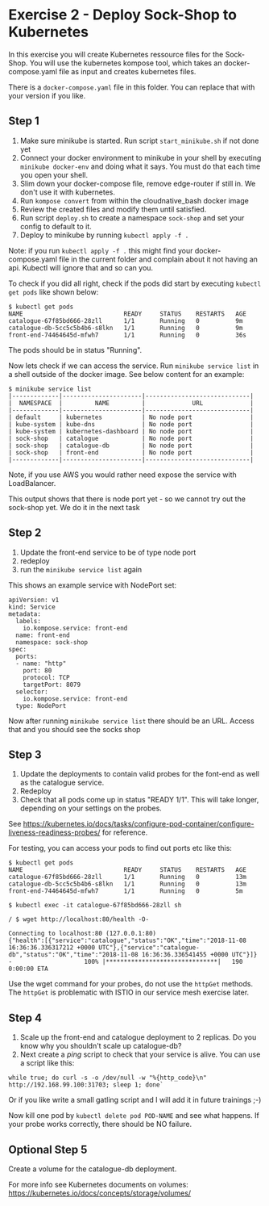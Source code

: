 # Exercise 2 - Deploy Sock-Shop to Kubernetes

In this exercise you will create Kubernetes ressource files for the Sock-Shop. 
You will use the kubernetes kompose tool, which takes an docker-compose.yaml file as input and creates kubernetes files. 

There is a `docker-compose.yaml` file in this folder. You can replace that with your version if you like. 

## Step 1

1. Make sure minikube is started. Run script `start_minikube.sh` if not done yet
2. Connect your docker environment to minikube in your shell by executing `minikube docker-env` and doing what it says. 
You must do that each time you open your shell. 
3. Slim down your docker-compose file, remove edge-router if still in.
We don't use it with kubernetes.
4. Run `kompose convert` from within the cloudnative_bash docker image 
5. Review the created files and modify them until satisfied. 
6. Run script `deploy.sh` to create a namespace `sock-shop` and set your config to default to it. 
7. Deploy to minikube by running `kubectl apply -f .`

Note: if you run `kubectl apply -f .` this might find your docker-compose.yaml file in the current folder and complain about it not having an api. Kubectl will ignore that and so can you. 

To check if you did all right, check if the pods did start by executing `kubectl get pods` like shown below:

```
$ kubectl get pods
NAME                            READY     STATUS    RESTARTS   AGE
catalogue-67f85bd666-28zll      1/1       Running   0          9m
catalogue-db-5cc5c5b4b6-s8lkn   1/1       Running   0          9m
front-end-74464645d-mfwh7       1/1       Running   0          36s
```

The pods should be in status "Running".

Now lets check if we can access the service. Run `minikube service list` in a shell outside of the docker image. 
See below content for an example: 

```
$ minikube service list
|-------------|----------------------|-----------------------------|
|  NAMESPACE  |         NAME         |             URL             |
|-------------|----------------------|-----------------------------|
| default     | kubernetes           | No node port                |
| kube-system | kube-dns             | No node port                |
| kube-system | kubernetes-dashboard | No node port                |
| sock-shop   | catalogue            | No node port                |
| sock-shop   | catalogue-db         | No node port                |
| sock-shop   | front-end            | No node port                |
|-------------|----------------------|-----------------------------|
```

Note, if you use AWS you would rather need expose the service with LoadBalancer. 

This output shows that there is node port yet - so we cannot try out the sock-shop yet. We do it in the next task

## Step 2

1. Update the front-end service to be of type node port
2. redeploy
3. run the `minikube service list` again

This shows an example service with NodePort set:

```
apiVersion: v1
kind: Service
metadata:
  labels:
    io.kompose.service: front-end
  name: front-end
  namespace: sock-shop
spec:
  ports:
  - name: "http"
    port: 80
    protocol: TCP
    targetPort: 8079
  selector:
    io.kompose.service: front-end
  type: NodePort
```

Now after running `minikube service list` there should be an URL. Access that and you should see the socks shop

## Step 3

1. Update the deployments to contain valid probes for the font-end as well as the catalogue service.
2. Redeploy
3. Check that all pods come up in status "READY 1/1". This will take longer, depending on your settings on the probes. 

See https://kubernetes.io/docs/tasks/configure-pod-container/configure-liveness-readiness-probes/ for reference. 

For testing, you can access your pods to find out ports etc like this:

```
$ kubectl get pods
NAME                            READY     STATUS    RESTARTS   AGE
catalogue-67f85bd666-28zll      1/1       Running   0          13m
catalogue-db-5cc5c5b4b6-s8lkn   1/1       Running   0          13m
front-end-74464645d-mfwh7       1/1       Running   0          5m

$ kubectl exec -it catalogue-67f85bd666-28zll sh

/ $ wget http://localhost:80/health -O-

Connecting to localhost:80 (127.0.0.1:80)
{"health":[{"service":"catalogue","status":"OK","time":"2018-11-08 16:36:36.336317212 +0000 UTC"},{"service":"catalogue-db","status":"OK","time":"2018-11-08 16:36:36.336541455 +0000 UTC"}]}
-                    100% |*******************************|   190   0:00:00 ETA
```

Use the wget command for your probes, do not use the `httpGet` methods. The `httpGet` is problematic with ISTIO
in our service mesh exercise later. 

## Step 4

1. Scale up the front-end and catalogue deployment to 2 replicas. Do you know why you shouldn't scale up catalogue-db?
2. Next create a *ping* script to check that your service is alive.
You can use a script like this: 

```
while true; do curl -s -o /dev/null -w "%{http_code}\n" http://192.168.99.100:31703; sleep 1; done`
```

Or if you like write a small gatling script and I will add it in future trainings ;-)

Now kill one pod by `kubectl delete pod POD-NAME` and see what happens. If your probe works correctly, there should be NO failure. 

## Optional Step 5

Create a volume for the catalogue-db deployment. 

For more info see Kubernetes documents on volumes: https://kubernetes.io/docs/concepts/storage/volumes/

